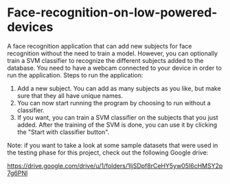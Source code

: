 # Face-recognition-on-low-powered-devices
A face recognition application that can add new subjects for face recognition without the need to train a model. However, you can optionally train a SVM classifier to recognize the different subjects added to the database.
You need to have a webcam connected to your device in order to run the application. 
Steps to run the application:
1. Add a new subject. You can add as many subjects as you like, but make sure that they all have unique names.
2. You can now start running the program by choosing to run without a classifier.
3. If you want, you can train a SVM classifier on the subjects that you just added. After the training of the SVM is done, you can use it by clicking the "Start with classifier button".

Note: if you want to take a look at some sample datasets that were used in the testing phase for this project, check out the following Google drive:

https://drive.google.com/drive/u/1/folders/1ljSDpf8rCeHY5yw05I6cHMSY2p7g6PNl
